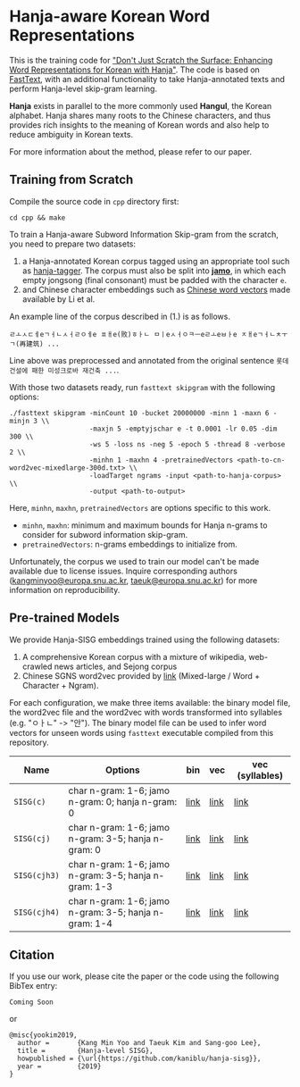 # Hanja-aware Korean Word Representations #

This is the training code for ["Don't Just Scratch the Surface: Enhancing Word Representations for Korean with Hanja"](https://coming-soon).
The code is based on [FastText](https://github.com/facebookresearch/fasttext), with an additional functionality to take Hanja-annotated texts and perform Hanja-level skip-gram learning.

**Hanja** exists in parallel to the more commonly used **Hangul**, the Korean alphabet. Hanja shares many roots to the Chinese characters, and thus provides rich insights to the meaning of Korean words and also help to reduce ambiguity in Korean texts.

For more information about the method, please refer to our paper.

## Training from Scratch ##

Compile the source code in `cpp` directory first:

    cd cpp && make

To train a Hanja-aware Subword Information Skip-gram from the scratch, you
need to prepare two datasets:
  
  1. a Hanja-annotated Korean corpus tagged using an appropriate tool such as [hanja-tagger](https://github.com/kaniblu/hanja-tagger). The corpus must also be split into [**jamo**](https://en.wikipedia.org/wiki/List_of_Hangul_jamo), in which each empty jongsong (final consonant) must be padded with the character `e`.
  2. and Chinese character embeddings such as [Chinese word vectors](https://github.com/Embedding/Chinese-Word-Vectors) made available by Li et al.

An example line of the corpus described in (1.) is as follows.

    ㄹㅗㅅㄷㅔeㄱㅓㄴㅅㅓㄹㅇㅔe ㅍㅐe(败)ㅎㅏㄴ ㅁㅣeㅅㅓㅇㅋㅡeㄹㅗeㅂㅏe ㅈㅐeㄱㅓㄴㅊㅜㄱ(再建筑) ...

Line above was preprocessed and annotated from the original sentence `롯데건설에 패한 미성크로바 재건축 ...`.

With those two datasets ready, run `fasttext skipgram` with the following options:

    ./fasttext skipgram -minCount 10 -bucket 20000000 -minn 1 -maxn 6 -minjn 3 \\
                        -maxjn 5 -emptyjschar e -t 0.0001 -lr 0.05 -dim 300 \\
                        -ws 5 -loss ns -neg 5 -epoch 5 -thread 8 -verbose 2 \\
                        -minhn 1 -maxhn 4 -pretrainedVectors <path-to-cn-word2vec-mixedlarge-300d.txt> \\
                        -loadTarget ngrams -input <path-to-hanja-corpus> \\
                        -output <path-to-output>

Here, `minhn`, `maxhn`, `pretrainedVectors` are options specific to this work.

  * `minhn`, `maxhn`: minimum and maximum bounds for Hanja n-grams to consider for subword information skip-gram.
  * `pretrainedVectors`: n-grams embeddings to initialize from.

Unfortunately, the corpus we used to train our model can't be made available due to 
license issues. Inquire corresponding authors (kangminyoo@europa.snu.ac.kr, taeuk@europa.snu.ac.kr)
for more information on reproducibility.


## Pre-trained Models ##

We provide Hanja-SISG embeddings trained using the following datasets:

1. A comprehensive Korean corpus with a mixture of wikipedia, web-crawled news articles, and Sejong corpus
2. Chinese SGNS word2vec provided by [link](https://github.com/Embedding/Chinese-Word-Vectors) (Mixed-large / Word + Character + Ngram).

For each configuration, we make three items available: the binary model file, the word2vec file and the word2vec with
words transformed into syllables (e.g. "ㅇㅏㄴ" -> "안"). The binary model file can be
used to infer word vectors for unseen words using `fasttext` executable compiled from this repository.

| Name | Options | bin | vec | vec (syllables) |
| ---- | ------- | --- | --- | --------------- |
| `SISG(c)` | char n-gram: 1-6; jamo n-gram: 0; hanja n-gram: 0 | [link]() | [link]() | [link]() |
| `SISG(cj)` | char n-gram: 1-6; jamo n-gram: 3-5; hanja n-gram: 0 | [link]() | [link]() | [link]() |
| `SISG(cjh3)` | char n-gram: 1-6; jamo n-gram: 3-5; hanja n-gram: 1-3 | [link]() | [link]() | [link]() |
| `SISG(cjh4)` | char n-gram: 1-6; jamo n-gram: 3-5; hanja n-gram: 1-4 | [link]() | [link]() | [link]() |

## Citation ##

If you use our work, please cite the paper or the code using the following BibTex entry:

    Coming Soon

or 

    @misc{yookim2019,
      author =       {Kang Min Yoo and Taeuk Kim and Sang-goo Lee},
      title =        {Hanja-level SISG},
      howpublished = {\url{https://github.com/kaniblu/hanja-sisg}},
      year =         {2019}
    }
